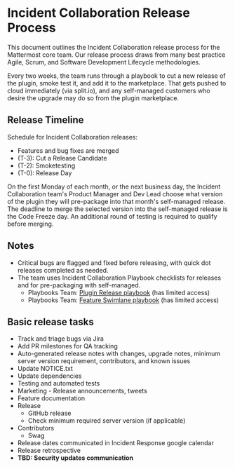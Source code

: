 # Incident Collaboration Release Process

This document outlines the Incident Collaboration release process for the Mattermost core team. Our release process draws from many best practice Agile, Scrum, and Software Development Lifecycle methodologies.

Every two weeks, the team runs through a playbook to cut a new release of the plugin, smoke test it, and add it to the marketplace. That gets pushed to cloud immediately \(via split.io\), and any self-managed customers who desire the upgrade may do so from the plugin marketplace.

## Release Timeline

Schedule for Incident Collaboration releases:

* Features and bug fixes are merged
* \(T-3\): Cut a Release Candidate
* \(T-2\): Smoketesting
* \(T-0\): Release Day

On the first Monday of each month, or the next business day, the Incident Collaboration team's Product Manager and Dev Lead choose what version of the plugin they will pre-package into that month's self-managed release. The deadline to merge the selected version into the self-managed release is the Code Freeze day. An additional round of testing is required to qualify before merging.

## Notes

* Critical bugs are flagged and fixed before releasing, with quick dot releases completed as needed.
* The team uses Incident Collaboration Playbook checklists for releases and for pre-packaging with self-managed.
  * Playbooks Team: [Plugin Release playbook](https://community.mattermost.com/core/com.mattermost.plugin-incident-management/playbooks/hzgiqpzsbinpujdnue9xa1kj4y) \(has limited access\)
  * Playbooks Team: [Feature Swimlane playbook](https://community.mattermost.com/core/com.mattermost.plugin-incident-management/playbooks/1gtdk5q57irzib67w6ocaatimy) \(has limited access\)

## Basic release tasks

* Track and triage bugs via Jira
* Add PR milestones for QA tracking
* Auto-generated release notes with changes, upgrade notes, minimum server version requirement, contributors, and known issues
* Update NOTICE.txt
* Update dependencies
* Testing and automated tests
* Marketing - Release announcements, tweets
* Feature documentation
* Release
  * GitHub release
  * Check minimum required server version \(if applicable\)
* Contributors
  * Swag
* Release dates communicated in Incident Response google calendar
* Release retrospective
* **TBD: Security updates communication**

